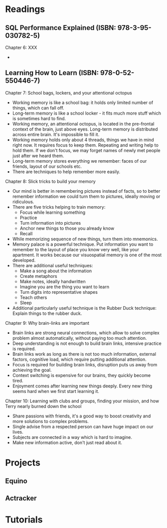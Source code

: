 # Readings

## SQL Performance Explained (ISBN: 978-3-95-030782-5)

Chapter 6: XXX

-

## Learning How to Learn (ISBN: 978-0-52-550446-7)

Chapter 7: School bags, lockers, and your attentional octopus

- Working memory is like a school bag: it holds only limited number of things, which can fall off.
- Long-term memory is like a school locker - it fits much more stuff which is sometimes hard to find.
- Working memory, an attentional octopus, is located in the pre-frontal context of the brain, just above eyes. Long-term
  memory is distributed across entire brain. It's impossible to fill it.
- Working memory holds only about 4 threads, things we have in mind right now. It requires focus to keep them. Repeating
  and writing help to hold them. If we don't focus, we may forget names of newly met people just after we heard them.
- Long-term memory stores everything we remember: faces of our friends, layout of our schools etc.
- There are techniques to help remember more easily.

Chapter 8: Slick tricks to build your memory

- Our mind is better in remembering pictures instead of facts, so to better remember information we could turn them to
  pictures, ideally moving or ridiculous.
- There are five tricks helping to train memory:
    - Focus while learning something
    - Practice
    - Turn information into pictures
    - Anchor new things to those you already know
    - Recall
- While memorizing sequence of new things, turn them into mnemonics.
- Memory palace is a powerful technique. Put information you want to remember to the layout of place you know very well,
  like your apartment. It works because our visuospatial memory is one of the most developed.
- There are additional useful techniques:
    - Make a song about the information
    - Create metaphors
    - Make notes, ideally handwritten
    - Imagine you are the thing you want to learn
    - Turn digits into representative shapes
    - Teach others
    - Sleep
- Additional particularly useful technique is the Rubber Duck technique: Explain things to the rubber duck.

Chapter 9: Why brain-links are important

- Brain links are strong neural connections, which allow to solve complex problem almost automatically, without paying
  too much attention.
- Deep understanding is not enough to build brain links, intensive practice is required.
- Brain links work as long as there is not too much information, external factors, cognitive load, which require putting
  additional attention.
- Focus is required for building brain links, disruption puts us away from achieving the goal.
- Context switching is expensive for our brains, they quickly become tired.
- Enjoyment comes after learning new things deeply. Every new thing seems hard when we first start learning it.

Chapter 10: Learning with clubs and groups, finding your mission, and how Terry nearly burned down the school

- Share passions with friends, it's a good way to boost creativity and more solutions to complex problems.
- Single advise from a respected person can have huge impact on our lives.
- Subjects are connected in a way which is hard to imagine.
- Make new information active, don't just read about it.

# Projects

## Equino

## Actracker

# Tutorials
